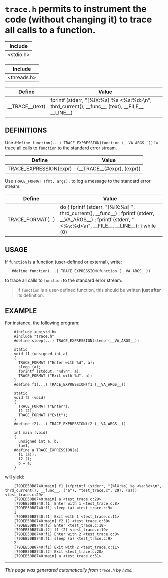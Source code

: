 
# `trace.h` permits to instrument the code (without changing it) to trace all calls to a function.




| Include |
| - |
| <stdio.h> |


| Include |
| - |
| <threads.h> |


| Define | Value |
| - | - |
| \_\_TRACE\_\_(text) | fprintf (stderr, "[%lX:%s] %s <%s:%d>\\n", thrd\_current(), \_\_func\_\_, (text), \_\_FILE\_\_, \_\_LINE\_\_) |


## DEFINITIONS



Use `#define function(...) TRACE_EXPRESSION(function (__VA_ARGS__))` to trace all calls to `function` to the standard error stream.




| Define | Value |
| - | - |
| TRACE\_EXPRESSION(expr) | (\_\_TRACE\_\_(#expr), (expr)) |


Use `TRACE_FORMAT (fmt, args);` to log a message to the standard error stream.




| Define | Value |
| - | - |
| TRACE\_FORMAT(...) | do { fprintf (stderr, "[%lX:%s] ", thrd\_current(), \_\_func\_\_) ; fprintf (stderr, \_\_VA\_ARGS\_\_) ; fprintf (stderr, " <%s:%d>\\n", \_\_FILE\_\_, \_\_LINE\_\_); } while (0) |




## USAGE
If `function` is a function (user-defined or external), write:

	   #define function(...) TRACE_EXPRESSION(function (__VA_ARGS__))

to trace all calls to `function` to the standard error stream.

> If `function` is a user-defined function, this should be written **just after** its definition.


## EXAMPLE
For instance, the following program:

	    #include <unistd.h>
	    #include "trace.h"
	    #define sleep(...) TRACE_EXPRESSION(sleep (__VA_ARGS__))

	    static
	    void f1 (unsigned int a)
	    {
	      TRACE_FORMAT ("Enter with %d", a);
	      sleep (a);
	      fprintf (stdout, "%d\n", a);
	      TRACE_FORMAT ("Exit with %d", a);
	    }
	    #define f1(...) TRACE_EXPRESSION(f1 (__VA_ARGS__))

	    static
	    void f2 (void)
	    {
	      TRACE_FORMAT ("Enter");
	      f1 (2);
	      TRACE_FORMAT ("Exit");
	    }
	    #define f2(...) TRACE_EXPRESSION(f2 (__VA_ARGS__))

	    int main (void)
	    {
	      unsigned int a, b;
	      (a=1,
	    #define a TRACE_EXPRESSION(a)
	      f1 (a));
	      f2 ();
	      b = a;
	    }

will yield:

	    [79DEB50B8740:main] f1 ((fprintf (stderr, "[%lX:%s] %s <%s:%d>\n", thrd_current(), __func__, ("a"), "test_trace.c", 29), (a))) <test_trace.c:29>
	    [79DEB50B8740:main] a <test_trace.c:29>
	    [79DEB50B8740:f1] Enter with 1 <test_trace.c:8>
	    [79DEB50B8740:f1] sleep (a) <test_trace.c:9>
	    1
	    [79DEB50B8740:f1] Exit with 1 <test_trace.c:11>
	    [79DEB50B8740:main] f2 () <test_trace.c:30>
	    [79DEB50B8740:f2] Enter <test_trace.c:18>
	    [79DEB50B8740:f2] f1 (2) <test_trace.c:19>
	    [79DEB50B8740:f1] Enter with 2 <test_trace.c:8>
	    [79DEB50B8740:f1] sleep (a) <test_trace.c:9>
	    2
	    [79DEB50B8740:f1] Exit with 2 <test_trace.c:11>
	    [79DEB50B8740:f2] Exit <test_trace.c:20>
	    [79DEB50B8740:main] a <test_trace.c:31>

	

-----
*This page was generated automatically from `trace.h` by `h2md`.*
